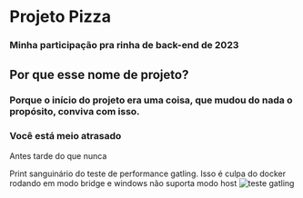 # Projeto Pizza
### Minha participação pra rinha de back-end de 2023

## Por que esse nome de projeto?
### Porque o início do projeto era uma coisa, que mudou do nada o propósito, conviva com isso.

### Você está meio atrasado
Antes tarde do que nunca

Print sanguinário do teste de performance gatling. Isso é culpa do docker rodando em modo bridge e windows não suporta modo host
<img src="https://i.imgur.com/dbSqvw3.png" alt="teste gatling">

